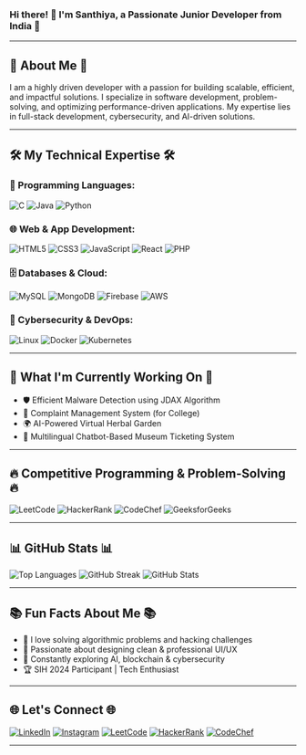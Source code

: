 ### Hi there! 👋 I'm Santhiya, a Passionate Junior Developer from India 🚀

---

## 🌟 About Me 🌟
I am a highly driven developer with a passion for building scalable, efficient, and impactful solutions. I specialize in software development, problem-solving, and optimizing performance-driven applications. My expertise lies in full-stack development, cybersecurity, and AI-driven solutions.

---

## 🛠️ My Technical Expertise 🛠️
### 🚀 Programming Languages:
![C](https://img.shields.io/badge/-C-00599C?style=for-the-badge&logo=c&logoColor=white)
![Java](https://img.shields.io/badge/-Java-007396?style=for-the-badge&logo=java&logoColor=white)
![Python](https://img.shields.io/badge/-Python-3776AB?style=for-the-badge&logo=python&logoColor=white)

### 🌐 Web & App Development:
![HTML5](https://img.shields.io/badge/-HTML5-E34F26?style=for-the-badge&logo=html5&logoColor=white)
![CSS3](https://img.shields.io/badge/-CSS3-1572B6?style=for-the-badge&logo=css3&logoColor=white)
![JavaScript](https://img.shields.io/badge/-JavaScript-F7DF1E?style=for-the-badge&logo=javascript&logoColor=black)
![React](https://img.shields.io/badge/-React-61DAFB?style=for-the-badge&logo=react&logoColor=black)
![PHP](https://img.shields.io/badge/-PHP-777BB4?style=for-the-badge&logo=php&logoColor=white)

### 🗄️ Databases & Cloud:
![MySQL](https://img.shields.io/badge/-MySQL-4479A1?style=for-the-badge&logo=mysql&logoColor=white)
![MongoDB](https://img.shields.io/badge/-MongoDB-47A248?style=for-the-badge&logo=mongodb&logoColor=white)
![Firebase](https://img.shields.io/badge/-Firebase-FFCA28?style=for-the-badge&logo=firebase&logoColor=black)
![AWS](https://img.shields.io/badge/-AWS-232F3E?style=for-the-badge&logo=amazon-aws&logoColor=white)

### 🔐 Cybersecurity & DevOps:
![Linux](https://img.shields.io/badge/-Linux-FCC624?style=for-the-badge&logo=linux&logoColor=black)
![Docker](https://img.shields.io/badge/-Docker-2496ED?style=for-the-badge&logo=docker&logoColor=white)
![Kubernetes](https://img.shields.io/badge/-Kubernetes-326CE5?style=for-the-badge&logo=kubernetes&logoColor=white)

---

## 🚀 What I'm Currently Working On 🚀
- 🛡️ Efficient Malware Detection using JDAX Algorithm
- 🏫 Complaint Management System (for College)
- 🌍 AI-Powered Virtual Herbal Garden
- 🤖 Multilingual Chatbot-Based Museum Ticketing System

---

## 🔥 Competitive Programming & Problem-Solving 🔥
![LeetCode](https://img.shields.io/badge/-LeetCode-000?style=for-the-badge&logo=leetcode&logoColor=yellow)
![HackerRank](https://img.shields.io/badge/-HackerRank-1EAA43?style=for-the-badge&logo=hackerrank&logoColor=white)
![CodeChef](https://img.shields.io/badge/-CodeChef-5B4638?style=for-the-badge&logo=codechef&logoColor=white)
![GeeksforGeeks](https://img.shields.io/badge/-GeeksforGeeks-34A853?style=for-the-badge&logo=geeksforgeeks&logoColor=white)

---

## 📊 GitHub Stats 📊
![Top Languages](https://github-readme-stats.vercel.app/api/top-langs/?username=Santhiyaprakash&layout=compact&theme=radical)
![GitHub Streak](https://github-readme-streak-stats.herokuapp.com/?user=Santhiyaprakash&theme=radical)
![GitHub Stats](https://github-readme-stats.vercel.app/api?username=Santhiyaprakash&show_icons=true&theme=radical)

---

## 📚 Fun Facts About Me 📚
- 🚀 I love solving algorithmic problems and hacking challenges
- 🎨 Passionate about designing clean & professional UI/UX
- 📖 Constantly exploring AI, blockchain & cybersecurity
- 🏆 SIH 2024 Participant | Tech Enthusiast

---

## 🌐 Let's Connect 🌐
[![LinkedIn](https://img.shields.io/badge/-LinkedIn-0077B5?style=for-the-badge&logo=linkedin&logoColor=white)](https://www.linkedin.com/in/santhiya-prakash-87449425a/)
[![Instagram](https://img.shields.io/badge/-Instagram-E4405F?style=for-the-badge&logo=instagram&logoColor=white)](https://www.instagram.com/_santhu04_/)
[![LeetCode](https://img.shields.io/badge/-LeetCode-000?style=for-the-badge&logo=leetcode&logoColor=yellow)](https://leetcode.com/u/santhiya04/)
[![HackerRank](https://img.shields.io/badge/-HackerRank-1EAA43?style=for-the-badge&logo=hackerrank&logoColor=white)](https://www.hackerrank.com/santhiyaprakash1/hackos)
[![CodeChef](https://img.shields.io/badge/-CodeChef-5B4638?style=for-the-badge&logo=codechef&logoColor=white)](https://www.codechef.com/users/santhiya04)

---
